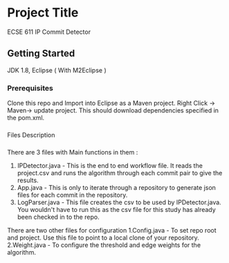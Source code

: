 # Project Title

ECSE 611 IP Commit Detector

## Getting Started

JDK 1.8, Eclipse ( With M2Eclipse )

### Prerequisites

Clone this repo and Import into Eclipse as a Maven project. Right Click -> Maven-> update project. This should download dependencies specified in the pom.xml.

###
Files Description
###
There are 3 files with Main functions in them :
1. IPDetector.java - This is the end to end workflow file. It reads the project.csv and runs the algorithm through each commit pair to give the results.
2. App.java - This is only to iterate through a repository to generate json files for each commit in the repository.
3. LogParser.java - This file creates the csv to be used by IPDetector.java. You wouldn't have to run this as the csv file for this study has already been checked in to the repo.

There are two other files for configuration
1.Config.java - To set repo root and project. Use this file to point to a local clone of your repository.
2.Weight.java - To configure the threshold and edge weights for the algorithm.

